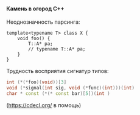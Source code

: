 <!--
### Почему у Раста такой шумный синтаксис?

<style>
.twocolumn_03 {
   display: grid;
   grid-template-columns: 4fr 1fr;
   grid-gap: 10px;
   text-align: left;
}
</style>

Обычно приводятся фрагменты
```rust
pub fn read<P: AsRef<Path>>(path: P) -> io::Result<Vec<u8>> {
  fn inner(path: &Path) -> io::Result<Vec<u8>> {
    let mut file = File::open(path)?;
    let mut bytes = Vec::new();
    file.read_to_end(&mut bytes)?;
    Ok(bytes)
  }
  inner(path.as_ref())
}
```
(этот код взят из [статьи тов. Matklad](https://matklad.github.io/2023/01/26/rusts-ugly-syntax.html))
<img src="slides/03/qr_matklad.png" height=150 alt="qr_matklad.png"></img>

#### Низкоуровневый язык!

1. В функции `read` параметр `path` обобщённый
2. Внутренняя функция `inner` для ускорения rustc 
3. Сложный возвращаемый тип для описания типа ошибки
4. `file.read_to_end(&mut bytes)`

```rust
pub fn read<P: AsRef<Path>>(path: P) -> io::Result<Vec<u8>> {
  fn inner(path: &Path) -> io::Result<Vec<u8>> {
    let mut file = File::open(path)?;
    let mut bytes = Vec::new();
    file.read_to_end(&mut bytes)?;
    Ok(bytes)
  }
  inner(path.as_ref())
}
```

#### Без этих деталей код упрощается!

```rust
pub fn read(path: Path) -> Bytes {
  let file = File::open(path);
  let bytes = Bytes::new();
  file.read_to_end(bytes);
  bytes
}
```
Можно ещё:
1. Попробовать избавиться от `;` на концах строк
2. Сделать так, чтобы `File::open(path)` выглядел как `File.open(path)`
3. Сделать так, чтобы не были нужны `let` 

#### Точки-с-запятой `;`

- Разработчики смотрели на Js, Python, Scala, Haskell
- Случайный перевод строки может изменить логику
- В expression-based языках выражение ниже строчкой может удлинить время жизни объектов
```js
return
  a + b
```
```rust
fn test1() {
    a
    [b] // a[b] или a; [b], сколько будет жить a?
}
fn test2() {
    a
    ::b // a::b или a; ::b?
}
fn test3() {
    a
    - b // a - b или a; -b ?
}
fn test4() {
    break
    a // break a или break; a?
}
```

#### Универсальное правило

* `expr` вычисляет выражение и возвращает вычисленное значение
* `expr;` вычисляет выражение, отбрасывает вычисленное значение и возвращает `()`

`;` это и разделитель, и приблизительный аналог функции `void`
```rust
fn void(t: T) {
   // время жизни t подошло к концу
}
fn main() {
   let mut x = X::new();
   let mut y = { Y::new() };
   let mut z = {
      y.func();
      Z::new()
   };
}
```

#### Двоедвоеточия `::` vs `.`

- Может ли синтаксис обойтись только `.` в `File.open(path)`?
- Увы:
```rust
struct T {}
impl T {
    fn is_some() {}
}
fn main() {
    let T = Some(1);
    T::is_some(); 
    T.is_some(); // вызов Option::is_some(&T)
}
```
Следовательно, должны быть разные разделители:
- для доступа по модулям и пространствам имён
- для доступа к полям и методам

#### Избавиться от `let`?

<pre data-id="code-animation"><code class="hljs cplusplus" data-trim data-line-numbers="|2,4"><script type="text/template">
Framed<FramedWrite<WriteHalf<TcpStream>, 
   LengthDelimitedCodec>, Request, SomeType1, SomeType2> requests = ...;
Framed<FramedRead<ReadHalf<TcpStream>, 
   LengthDelimitedCodec>, Response, SomeType1, SomeType2> responses = ...;
</script></code></pre>
<pre data-id="code-animation"><code class="hljs rust" data-trim data-line-numbers="|4|5|6|1,7|10"><script type="text/template">
type Requests = Framed<FramedWrite<WriteHalf<TcpStream>, LengthDelimitedCodec>, Request, SomeType1, SomeType2>;

fn main() {
    let requests = ...; // если вывод типов полностью справляется
    let requests: Framed<_, _, _, _> = ...; // если надо немного помочь
    let requests: Framed<_, Request, SomeType1, SomeType2> = ...; // если надо чуть больше помочь
    let requests: Requests = ...; // если хочется вообще замести тип под ковёр 

    // часто можно помочь с помощью т.н. turbofish
    let vec = a_collection.iter().map(|x| ...).collect::<Vec<_>>();
}
</script></code></pre>

-->
#### Камень в огород C++

Неоднозначность парсинга:
```сpp
template<typename T> class X {
    void foo() {
        T::A* pa;
        // typename T::A* pa; 
    }
} 
```
Трудность восприятия сигнатур типов:
```cpp
int (*(*foo)(void))[3]
void (*signal(int sig, void (*func)(int)))(int)
char * const (*(* const bar)[5])(int )
```
(https://cdecl.org/ в помощь)